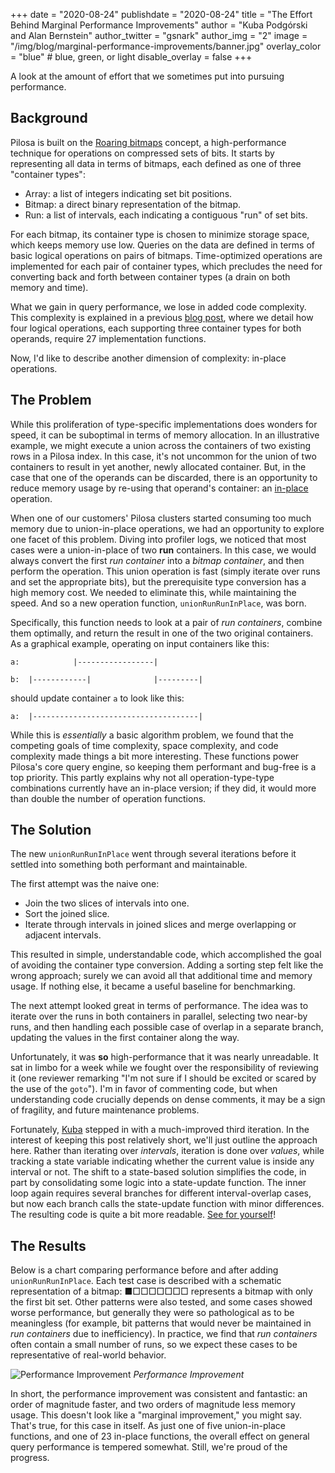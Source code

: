 +++
date = "2020-08-24"
publishdate = "2020-08-24"
title = "The Effort Behind Marginal Performance Improvements"
author = "Kuba Podgórski and Alan Bernstein"
author_twitter = "gsnark"
author_img = "2"
image = "/img/blog/marginal-performance-improvements/banner.jpg"
overlay_color = "blue" # blue, green, or light
disable_overlay = false
+++

A look at the amount of effort that we sometimes put into pursuing performance.

## Background

Pilosa is built on the [Roaring bitmaps](https://roaringbitmap.org/) concept, a high-performance technique for operations on compressed sets of bits. It starts by representing all data in terms of bitmaps, each defined as one of three "container types":

- Array: a list of integers indicating set bit positions.
- Bitmap: a direct binary representation of the bitmap.
- Run: a list of intervals, each indicating a contiguous "run" of set bits.

For each bitmap, its container type is chosen to minimize storage space, which keeps memory use low. Queries on the data are defined in terms of basic logical operations on pairs of bitmaps. Time-optimized operations are implemented for each pair of container types, which precludes the need for converting back and forth between container types (a drain on both memory and time). 

What we gain in query performance, we lose in added code complexity. This complexity is explained in a previous [blog post](/blog/adding-rle-support/), where we detail how four logical operations, each supporting three container types for both operands, require 27 implementation functions.

Now, I'd like to describe another dimension of complexity: in-place operations.

## The Problem

While this proliferation of type-specific implementations does wonders for speed, it can be suboptimal in terms of memory allocation. In an illustrative example, we might execute a union across the containers of two existing rows in a Pilosa index. In this case, it's not uncommon for the union of two containers to result in yet another, newly allocated container. But, in the case that one of the operands can be discarded, there is an opportunity to reduce memory usage by re-using that operand's container: an [in-place](https://en.wikipedia.org/wiki/In-place_algorithm) operation.

When one of our customers' Pilosa clusters started consuming too much memory due to union-in-place operations, we had an opportunity to explore one facet of this problem. Diving into profiler logs, we noticed that most cases were a union-in-place of two **run** containers. In this case, we would always convert the first *run container* into a *bitmap container*, and then perform the operation. This union operation is fast (simply iterate over runs and set the appropriate bits), but the prerequisite type conversion has a high memory cost. We needed to eliminate this, while maintaining the speed. And so a new operation function, `unionRunRunInPlace`, was born.

Specifically, this function needs to look at a pair of *run containers*, combine them optimally, and return the result in one of the two original containers. As a graphical example, operating on input containers like this:

```
a:            |-----------------|

b:  |------------|              |---------|
```

should update container `a` to look like this:

```
a:  |-------------------------------------|
```

While this is *essentially* a basic algorithm problem, we found that the competing goals of time complexity, space complexity, and code complexity made things a bit more interesting. These functions power Pilosa's core query engine, so keeping them performant and bug-free is a top priority. This partly explains why not all operation-type-type combinations currently have an in-place version; if they did, it would more than double the number of operation functions.

## The Solution

The new `unionRunRunInPlace` went through several iterations before it settled into something both performant and maintainable. 

The first attempt was the naive one:

- Join the two slices of intervals into one.
- Sort the joined slice.
- Iterate through intervals in joined slices and merge overlapping or adjacent intervals.

This resulted in simple, understandable code, which accomplished the goal of avoiding the container type conversion. Adding a sorting step felt like the wrong approach; surely we can avoid all that additional time and memory usage. If nothing else, it became a useful baseline for benchmarking.

The next attempt looked great in terms of performance. The idea was to iterate over the runs in both containers in parallel, selecting two near-by runs, and then handling each possible case of overlap in a separate branch, updating the values in the first container along the way.

Unfortunately, it was **so** high-performance that it was nearly unreadable. It sat in limbo for a week while we fought over the responsibility of reviewing it (one reviewer remarking "I'm not sure if I should be excited or scared by the use of the `goto`"). I'm in favor of commenting code, but when understanding code crucially depends on dense comments, it may be a sign of fragility, and future maintenance problems.

Fortunately, [Kuba](https://github.com/kuba--) stepped in with a much-improved third iteration. In the interest of keeping this post relatively short, we'll just outline the approach here. Rather than iterating over *intervals*, iteration is done over *values*, while tracking a state variable indicating whether the current value is inside any interval or not. The shift to a state-based solution simplifies the code, in part by consolidating some logic into a state-update function. The inner loop again requires several branches for different interval-overlap cases, but now each branch calls the state-update function with minor differences. The resulting code is quite a bit more readable. [See for yourself](https://github.com/pilosa/pilosa/blob/55353a256773172284ed58b01c5e3ef49c4b4323/roaring/roaring.go#L3943)!

## The Results

Below is a chart comparing performance before and after adding `unionRunRunInPlace`. Each test case is described with a schematic representation of a bitmap: ■□□□□□□□ represents a bitmap with only the first bit set. Other patterns were also tested, and some cases showed worse performance, but generally they were so pathological as to be meaningless (for example, bit patterns that would never be maintained in *run containers* due to inefficiency). In practice, we find that *run containers* often contain a small number of runs, so we expect these cases to be representative of real-world behavior.

![Performance Improvement](/img/blog/marginal-performance-improvements/performance-chart.png)
*Performance Improvement*

In short, the performance improvement was consistent and fantastic: an order of magnitude faster, and two orders of magnitude less memory usage. This doesn't look like a "marginal improvement," you might say. That's true, for this case in itself. As just one of five union-in-place functions, and one of 23 in-place functions, the overall effect on general query performance is tempered somewhat. Still, we're proud of the progress.
